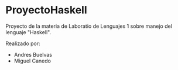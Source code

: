 # ProyectoHaskell
Proyecto de la materia de Laboratio de Lenguajes 1 sobre manejo del lenguaje "Haskell".

Realizado por:

- Andres Buelvas
- Miguel Canedo 
